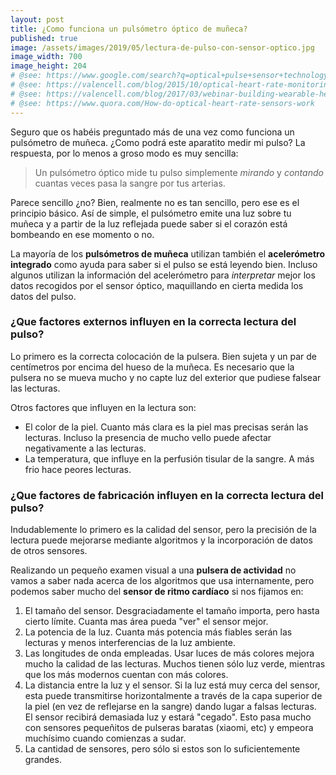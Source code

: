 ```yaml
---
layout: post
title: ¿Como funciona un pulsómetro óptico de muñeca?
published: true
image: /assets/images/2019/05/lectura-de-pulso-con-sensor-optico.jpg
image_width: 700
image_height: 204
# @see: https://www.google.com/search?q=optical+pulse+sensor+technology+how+it+works
# @see: https://valencell.com/blog/2015/10/optical-heart-rate-monitoring-what-you-need-to-know/
# @see: https://valencell.com/blog/2017/03/webinar-building-wearable-heart-rate-monitoring/
# @see: https://www.quora.com/How-do-optical-heart-rate-sensors-work
---
```


Seguro que os habéis preguntado más de una vez como funciona un pulsómetro de muñeca. ¿Como podrá este aparatito 
medir mi pulso? La respuesta, por lo menos a groso modo es muy sencilla:

> Un pulsómetro óptico mide tu pulso simplemente *mirando* y *contando* cuantas veces pasa la sangre por tus arterias.

Parece sencillo ¿no? Bien, realmente no es tan sencillo, pero ese es el principio básico. Así de simple, el pulsómetro 
emite una luz sobre tu muñeca y a partir de la luz reflejada puede saber si el corazón está bombeando en ese momento o no.

<amp-img width="700" height="204" layout="responsive"
alt="Lectura de pulso con un sensor óptico" 
src="/assets/images/2019/05/lectura-de-pulso-con-sensor-optico.webp">
    <amp-img fallback width="700" height="204" layout="responsive"
        alt="Lectura de pulso con un sensor óptico" 
        src="/assets/images/2019/05/lectura-de-pulso-con-sensor-optico.jpg"></amp-img>
</amp-img>

La mayoría de los **pulsómetros de muñeca** utilizan también el **acelerómetro integrado** como ayuda para saber si
el pulso se está leyendo bien. Incluso algunos utilizan la información del acelerómetro para *interpretar* mejor los
datos recogidos por el sensor óptico, maquillando en cierta medida los datos del pulso.

### ¿Que factores externos influyen en la correcta lectura del pulso?

Lo primero es la correcta colocación de la pulsera. Bien sujeta y un par de centímetros por encima del hueso de la
muñeca. Es necesario que la pulsera no se mueva mucho y no capte luz del exterior que pudiese falsear las lecturas.


<amp-img alt="Como ponerse la pulsera de actividad para una correcta medición del pulso." 
    width="700" height="510" layout="responsive"
    src="/assets/images/2019/05/como-colocar-la-pulsera-en-la-muneca.webp">
    <amp-img fallback alt="Como ponerse la pulsera de actividad para una correcta medición del pulso." 
        width="700" height="510" layout="responsive"
        src="/assets/images/2019/05/como-colocar-la-pulsera-en-la-muneca.jpg">
    </amp-img>
</amp-img>


Otros factores que influyen en la lectura son:

* El color de la piel. Cuanto más clara es la piel mas precisas serán las lecturas. Incluso la presencia de mucho vello
puede afectar negativamente a las lecturas.
* La temperatura, que influye en la perfusión tisular de la sangre. A más frio hace peores lecturas.


### ¿Que factores de fabricación influyen en la correcta lectura del pulso?

Indudablemente lo primero es la calidad del sensor, pero la precisión de la lectura puede mejorarse mediante algoritmos
y la incorporación de datos de otros sensores.

Realizando un pequeño examen visual a una **pulsera de actividad** no vamos a saber nada acerca de los algoritmos que
usa internamente, pero podemos saber mucho del **sensor de ritmo cardíaco** si nos fijamos en:

1.  El tamaño del sensor. Desgraciadamente el tamaño importa, pero hasta cierto límite. 
Cuanta mas área pueda "ver" el sensor mejor.
2.  La potencia de la luz. Cuanta más potencia más fiables serán las lecturas y menos interferencias de la luz ambiente.
3.  Las longitudes de onda empleadas. Usar luces de más colores mejora mucho la calidad de las lecturas. Muchos tienen 
sólo luz verde, mientras que los más modernos cuentan con más colores.
4.  La distancia entre la luz y el sensor. Si la luz está muy cerca del sensor, esta puede transmitirse horizontalmente 
a través de la capa superior de la piel (en vez de reflejarse en la sangre) dando lugar a falsas lecturas. El sensor 
recibirá demasiada luz y estará "cegado". Esto pasa mucho con sensores pequeñitos de pulseras baratas (xiaomi, etc) y
empeora muchísimo cuando comienzas a sudar.
5.  La cantidad de sensores, pero sólo si estos son lo suficientemente grandes.



<amp-img alt="Sensor de pulso cardíaco de un Apple Watch I." 
    width="700" height="525" layout="responsive"
    src="/assets/images/2019/05/apple-watch-1-sensor-de-ritmo-cardiaco.webp">
    <amp-img fallback alt="Sensor de pulso cardíaco de un Apple Watch I." 
        width="700" height="525" layout="responsive"
        src="/assets/images/2019/05/apple-watch-1-sensor-de-ritmo-cardiaco.jpg">
    </amp-img>
</amp-img>
